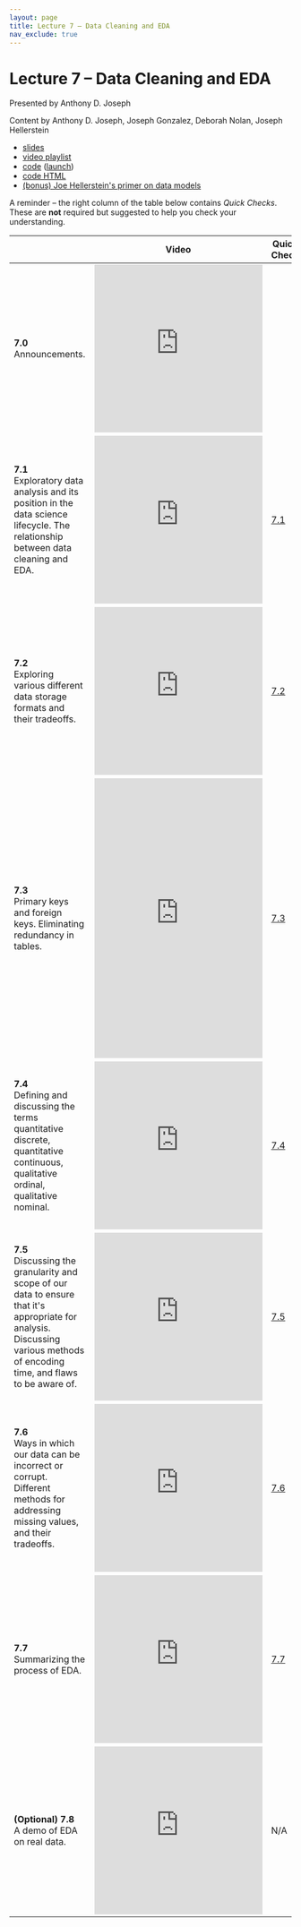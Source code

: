 ```yaml
---
layout: page
title: Lecture 7 – Data Cleaning and EDA
nav_exclude: true
---
```


# Lecture 7 – Data Cleaning and EDA

Presented by Anthony D. Joseph

Content by Anthony D. Joseph, Joseph Gonzalez, Deborah Nolan, Joseph Hellerstein

- [slides](https://docs.google.com/presentation/d/1_bjyzr7Wd4-jJurzSKoYKuNk0JJi_XI8o-xkMKN3qf4/edit?usp=sharing)
- [video playlist](https://www.youtube.com/playlist?list=PLQCcNQgUcDfr0cSQwchFj1HM8HtNv3jdg)
- [code](https://github.com/DS-100/sp21/tree/main/lec/lec07) ([launch](https://data100.datahub.berkeley.edu/hub/user-redirect/git-sync?repo=https://github.com/DS-100/sp21&subPath=lec/lec07/&branch=main))
- [code HTML](../../resources/assets/lectures/lec07/lec07.html)
- [(bonus) Joe Hellerstein's primer on data models](https://drive.google.com/file/d/1nLftW2PaJNot-J9zIgES4HchXTTrB_63/view?usp=sharing)

A reminder – the right column of the table below contains _Quick Checks_. These are **not** required but suggested to help you check your understanding.

<table>
<colgroup>
<col style="width: 25%" />
<col style="width: 25%" />
<col style="width: 25%" />
</colgroup>
<thead>
<tr class="header">
<th></th>
<th>Video</th>
<th>Quick Check</th>
</tr>
</thead>
<tbody>
<tr>
<td><strong>7.0</strong> <br>Announcements.</td>
<td><iframe width="300" height="300" height src="https://youtube.com/embed/YQJqBWqPHRk" frameborder="0" allow="accelerometer; autoplay; encrypted-media; gyroscope; picture-in-picture" allowfullscreen></iframe></td>
<td></td>
</tr>
<tr>
<td><strong>7.1</strong> <br>Exploratory data analysis and its position in the data science lifecycle. The relationship between data cleaning and EDA.</td>
<td><iframe width="300" height="300" height src="https://youtube.com/embed/aT4rAFtgTQM" frameborder="0" allow="accelerometer; autoplay; encrypted-media; gyroscope; picture-in-picture" allowfullscreen></iframe></td>
<td><a href="https://docs.google.com/forms/d/e/1FAIpQLSdhM3ZZO9BR50VqX1iqhSyKIW6cLag51W36Pd5kmMQKBgkRCA/viewform" target="\_blank">7.1</a></td>
</tr>
<tr>
<td><strong>7.2</strong> <br>Exploring various different data storage formats and their tradeoffs.</td>
<td><iframe width="300" height="300" height src="https://youtube.com/embed/XoeWbniS_K0" frameborder="0" allow="accelerometer; autoplay; encrypted-media; gyroscope; picture-in-picture" allowfullscreen></iframe></td>
<td><a href="https://docs.google.com/forms/d/e/1FAIpQLSf8FKACS4oa39ENYLHTVDWi35veaUqOd95AaU70NiFvIQyyxQ/viewform" target="\_blank">7.2</a></td>
</tr>
<tr>
<td><strong>7.3</strong> <br>Primary keys and foreign keys. Eliminating redundancy in tables.</td>
<td><iframe width="300" height="500" height src="https://youtube.com/embed/uhb7WXxau80" frameborder="0" allow="accelerometer; autoplay; encrypted-media; gyroscope; picture-in-picture" allowfullscreen></iframe></td>
<td><a href="https://docs.google.com/forms/d/e/1FAIpQLSf3gWujjkLunnVgvYeO5ICXPZw3h4gdVIwSbMkhOwM_7w5VJw/viewform" target="\_blank">7.3</a></td>
</tr>
<tr>
<td><strong>7.4</strong> <br>Defining and discussing the terms quantitative discrete, quantitative continuous, qualitative ordinal, qualitative nominal.</td>
<td><iframe width="300" height="300" height src="https://youtube.com/embed/qj8KtCBTkpQ" frameborder="0" allow="accelerometer; autoplay; encrypted-media; gyroscope; picture-in-picture" allowfullscreen></iframe></td>
<td><a href="https://docs.google.com/forms/d/e/1FAIpQLSeYe4HhdLEVddHZdgLo-va3MYJUc8EqMHUL9zp1bL2FwXkwXA/viewform" target="\_blank">7.4</a></td>
</tr>
<tr>
<td><strong>7.5</strong> <br>Discussing the granularity and scope of our data to ensure that it's appropriate for analysis. Discussing various methods of encoding time, and flaws to be aware of.</td>
<td><iframe width="300" height="300" height src="https://youtube.com/embed/WCpMSFi_VnI" frameborder="0" allow="accelerometer; autoplay; encrypted-media; gyroscope; picture-in-picture" allowfullscreen></iframe></td>
<td><a href="https://docs.google.com/forms/d/e/1FAIpQLSdLSiF303lHiqydSiyJPTYAuA91f8BdzzgPkyr8uH3UfPrctA/viewform" target="\_blank">7.5</a></td>
</tr>
<tr>
<td><strong>7.6</strong> <br>Ways in which our data can be incorrect or corrupt. Different methods for addressing missing values, and their tradeoffs.</td>
<td><iframe width="300" height="300" height src="https://youtube.com/embed/EaicN4nauGY" frameborder="0" allow="accelerometer; autoplay; encrypted-media; gyroscope; picture-in-picture" allowfullscreen></iframe></td>
<td><a href="https://docs.google.com/forms/d/e/1FAIpQLSfiFwPE7wsuvTkT1BxcQFsEb9_govzRT3a7L3XucyVGyLk9Mw/viewform" target="\_blank">7.6</a></td>
</tr>
<tr>
<td><strong>7.7</strong> <br>Summarizing the process of EDA.</td>
<td><iframe width="300" height="300" height src="https://youtube.com/embed/2SLRHQNcta4" frameborder="0" allow="accelerometer; autoplay; encrypted-media; gyroscope; picture-in-picture" allowfullscreen></iframe></td>
<td><a href="https://docs.google.com/forms/d/e/1FAIpQLScPFnU-x3IuHY4G9mas5f9crJhJQdsxAk5X8q7paG4Ogr9I2g/viewform" target="\_blank">7.7</a></td>
</tr>
<tr>
<td><strong>(Optional) 7.8</strong> <br>A demo of EDA on real data.</td>
<td><iframe width="300" height="300" height src="https://youtube.com/embed/Ta2MysR0_G0" frameborder="0" allow="accelerometer; autoplay; encrypted-media; gyroscope; picture-in-picture" allowfullscreen></iframe></td>
<td>N/A</td>
</tr>
